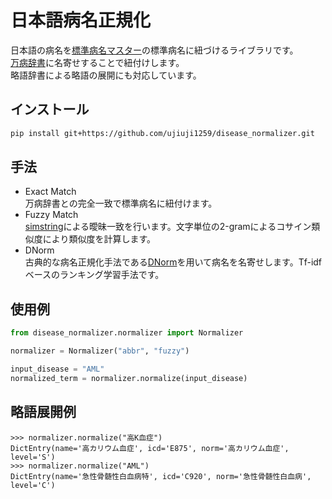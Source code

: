 # 日本語病名正規化
日本語の病名を[標準病名マスター](http://www.byomei.org/)の標準病名に紐づけるライブラリです。  
[万病辞書](https://sociocom.naist.jp/manbyou-dic/)に名寄せすることで紐付けします。  
略語辞書による略語の展開にも対応しています。 

## インストール
```bash
pip install git+https://github.com/ujiuji1259/disease_normalizer.git
```

## 手法
- Exact Match  
万病辞書との完全一致で標準病名に紐付けます。  
- Fuzzy Match  
[simstring](http://www.chokkan.org/software/simstring/index.html.ja)による曖昧一致を行います。文字単位の2-gramによるコサイン類似度により類似度を計算します。
- DNorm  
古典的な病名正規化手法である[DNorm](http://dx.doi.org/10.1093/bioinformatics/btt474)を用いて病名を名寄せします。Tf-idfベースのランキング学習手法です。

## 使用例
```python
from disease_normalizer.normalizer import Normalizer

normalizer = Normalizer("abbr", "fuzzy")

input_disease = "AML"
normalized_term = normalizer.normalize(input_disease)
```

## 略語展開例

`>>> normalizer.normalize("高K血症")`  
`DictEntry(name='高カリウム血症', icd='E875', norm='高カリウム血症', level='S')`  
`>>> normalizer.normalize("AML")`  
`DictEntry(name='急性骨髄性白血病特', icd='C920', norm='急性骨髄性白血病', level='C')`
